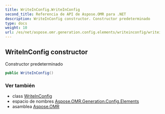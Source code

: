 ```yaml
---
title: WriteInConfig.WriteInConfig
second_title: Referencia de API de Aspose.OMR para .NET
description: WriteInConfig constructor. Constructor predeterminado
type: docs
weight: 10
url: /es/net/aspose.omr.generation.config.elements/writeinconfig/writeinconfig/
---
```

## WriteInConfig constructor

Constructor predeterminado

```csharp
public WriteInConfig()
```

### Ver también

* class [WriteInConfig](../)
* espacio de nombres [Aspose.OMR.Generation.Config.Elements](../../writeinconfig/)
* asamblea [Aspose.OMR](../../../)


